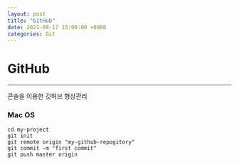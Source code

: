 ```yaml
---
layout: post
title: "GitHub"
date: 2021-09-17 15:00:00 +0900
categories: Git
---
```

# GitHub
---

콘솔을 이용한 깃허브 형상관리

### Mac OS

```
cd my-project
git init
git remote origin "my-github-repogitory"
git commit -m "first commit"
git push master origin
```